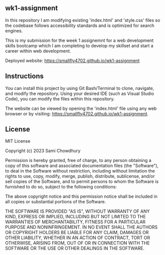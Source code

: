 ## wk1-assignment

In this repository I am modifying existing 'index.html' and 'style.css' files so the codebase follows accessibility standards and is optimized for search engines.

This is my submission for the week 1 assignemnt for a web development skills bootcamp which I am completing to develop my skillset and start a career within web development.

Deployed website: https://smallfly4702.github.io/wk1-assignment

## Instructions

You can install this project by using Git Bash/Terminal to clone, navigate, and modify the repository. Using your desired IDE (such as Visual Studio Code), you can modify the files within this repository.

The website can be viewed by opening the 'index.html' file using any web browser or by visiting: https://smallfly4702.github.io/wk1-assignment.

## License

MIT License

Copyright (c) 2023 Sami Chowdhury

Permission is hereby granted, free of charge, to any person obtaining a copy
of this software and associated documentation files (the "Software"), to deal
in the Software without restriction, including without limitation the rights
to use, copy, modify, merge, publish, distribute, sublicense, and/or sell
copies of the Software, and to permit persons to whom the Software is
furnished to do so, subject to the following conditions:

The above copyright notice and this permission notice shall be included in all
copies or substantial portions of the Software.

THE SOFTWARE IS PROVIDED "AS IS", WITHOUT WARRANTY OF ANY KIND, EXPRESS OR
IMPLIED, INCLUDING BUT NOT LIMITED TO THE WARRANTIES OF MERCHANTABILITY,
FITNESS FOR A PARTICULAR PURPOSE AND NONINFRINGEMENT. IN NO EVENT SHALL THE
AUTHORS OR COPYRIGHT HOLDERS BE LIABLE FOR ANY CLAIM, DAMAGES OR OTHER
LIABILITY, WHETHER IN AN ACTION OF CONTRACT, TORT OR OTHERWISE, ARISING FROM,
OUT OF OR IN CONNECTION WITH THE SOFTWARE OR THE USE OR OTHER DEALINGS IN THE
SOFTWARE.